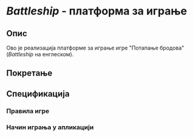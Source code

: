 # *Battleship* - платформа за играње

## Опис

Ово је реализација платформе за играње игре "Потапање бродова" (*Battleship* на енглеском). 

## Покретање

## Спецификација

### Правила игре

### Начин играња у апликацији